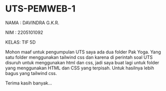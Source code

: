 # UTS-PEMWEB-1

NAMA : DAVINDRA G.K.R.

NIM  : 2205101092

KELAS: TIF 5D

Mohon maaf untuk pengumpulan UTS saya ada dua folder Pak Yoga. Yang satu folder menggunakan tailwind css dan karena di perintah soal UTS disuruh untuk menggunakan html dan css, jadi saya buat lagi untuk folder yang menggunakan HTML dan CSS yang terpisah. Untuk hasilnya lebih bagus yang tailwind css.

Terima kasih banyak...
